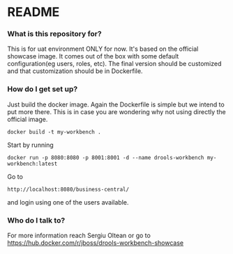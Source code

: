 # README #

### What is this repository for? ###

This is for uat environment ONLY for now. It's based on the official showcase image.
It comes out of the box with some default configuration(eg users, roles, etc).
The final version should be customized and that customization should be in Dockerfile.


### How do I get set up? ###

Just build the docker image. Again the Dockerfile is simple but we intend to put more there.
This is in case you are wondering why not using directly the official image.
```
docker build -t my-workbench .
```

Start by running 
```
docker run -p 8080:8080 -p 8001:8001 -d --name drools-workbench my-workbench:latest

```

Go to 
```
http://localhost:8080/business-central/
```
and login using one of the users available. 

### Who do I talk to? ###

For more information reach Sergiu Oltean or go to https://hub.docker.com/r/jboss/drools-workbench-showcase